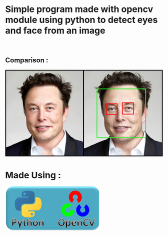 <h1>Simple program made with opencv module using python to detect eyes and face from an image</h1>
</br>
<h2>Comparison :</h2>
<img src="https://raw.githubusercontent.com/GH0STH4CKER/OpenCV_Face_Detection/main/elonmusk_facedetect.png" width=700px>
</br>
<h1>Made Using :</h1>
<img src="https://raw.githubusercontent.com/GH0STH4CKER/OpenCV_Face_Detection/main/python_opencv.png" width=300px>
